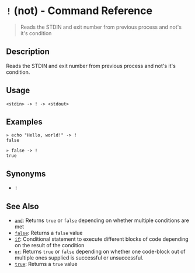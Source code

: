 # `!` (not) - Command Reference

> Reads the STDIN and exit number from previous process and not's it's condition

## Description

Reads the STDIN and exit number from previous process and not's it's condition.

## Usage

```
<stdin> -> ! -> <stdout>
```

## Examples

```
» echo "Hello, world!" -> !
false
```

```
» false -> !
true
```

## Synonyms

* `!`


## See Also

* [`and`](../commands/and.md):
  Returns `true` or `false` depending on whether multiple conditions are met
* [`false`](../commands/false.md):
  Returns a `false` value
* [`if`](../commands/if.md):
  Conditional statement to execute different blocks of code depending on the result of the condition
* [`or`](../commands/or.md):
  Returns `true` or `false` depending on whether one code-block out of multiple ones supplied is successful or unsuccessful.
* [`true`](../commands/true.md):
  Returns a `true` value